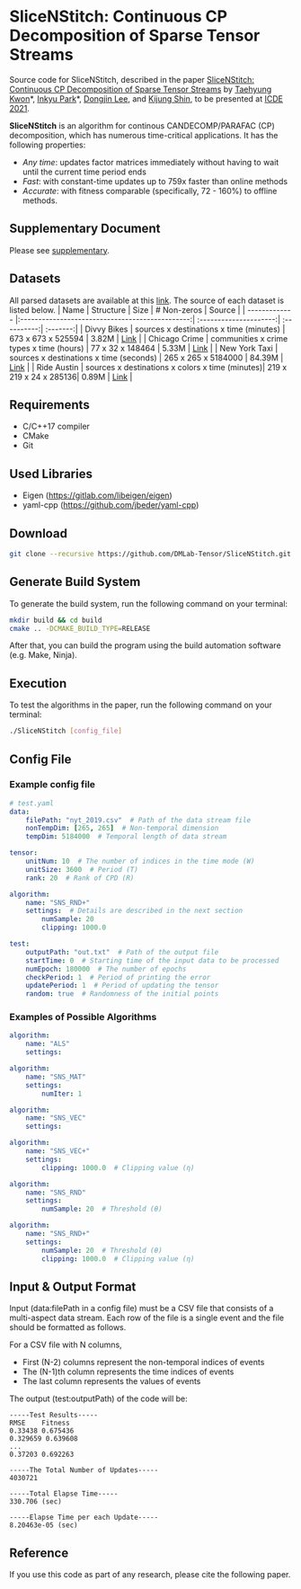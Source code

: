 # SliceNStitch: Continuous CP Decomposition of Sparse Tensor Streams

Source code for SliceNStitch, described in the paper [SliceNStitch: Continuous CP Decomposition of Sparse Tensor Streams](https://arxiv.org/pdf/2102.11517.pdf) by [Taehyung Kwon](https://github.com/kbrother)\*, [Inkyu Park](https://github.com/yunik1004)\*, [Dongjin Lee](https://github.com/wooner49), and [Kijung Shin](https://kijungs.github.io/), to be presented at [ICDE 2021](https://icde2021.gr/).

**SliceNStitch** is an algorithm for continous CANDECOMP/PARAFAC (CP) decomposition, which has numerous time-critical applications.
It has the following properties:

* *Any time*: updates factor matrices immediately without having to wait until the current time period ends
* *Fast*: with constant-time updates up to 759x faster than online methods
* *Accurate*: with fitness comparable (specifically, 72 - 160%) to offline methods.

## Supplementary Document

Please see [supplementary](./doc/supplementary.pdf).

## Datasets
All parsed datasets are available at this [link](https://www.dropbox.com/sh/lha0oevqos6jxn9/AAAz3Xkql2aKwcnKmX3kt357a?dl=0).
The source of each dataset is listed below.
| Name          | Structure                                       | Size                   | # Non-zeros | Source   |
| ------------- |:-----------------------------------------------:| :---------------------:| :----------:| :-------:|
| Divvy Bikes   | sources x destinations x time (minutes)         | 673 x 673 x 525594     | 3.82M       | [Link](https://www.divvybikes.com/system-data) |
| Chicago Crime | communities x crime types x time (hours)        | 77 x 32 x 148464       | 5.33M       | [Link](http://frostt.io/) |
| New York Taxi | sources x destinations x time (seconds)         | 265 x 265 x 5184000    | 84.39M      | [Link](https://www1.nyc.gov/site/tlc/about/tlc-trip-record-data.page) |
| Ride Austin   | sources x destinations x colors x time (minutes)| 219 x 219 x 24 x 285136| 0.89M       | [Link](https://data.world/andytryba/rideaustin) |

## Requirements

* C/C++17 compiler
* CMake
* Git

## Used Libraries

* Eigen (<https://gitlab.com/libeigen/eigen>)
* yaml-cpp (<https://github.com/jbeder/yaml-cpp>)

## Download

```bash
git clone --recursive https://github.com/DMLab-Tensor/SliceNStitch.git
```

## Generate Build System

To generate the build system, run the following command on your terminal:

```bash
mkdir build && cd build
cmake .. -DCMAKE_BUILD_TYPE=RELEASE
```

After that, you can build the program using the build automation software (e.g. Make, Ninja).

## Execution

To test the algorithms in the paper, run the following command on your terminal:

```bash
./SliceNStitch [config_file]
```

## Config File

### Example config file

```yaml
# test.yaml
data:
    filePath: "nyt_2019.csv"  # Path of the data stream file
    nonTempDim: [265, 265]  # Non-temporal dimension
    tempDim: 5184000  # Temporal length of data stream

tensor:
    unitNum: 10  # The number of indices in the time mode (W)
    unitSize: 3600  # Period (T)
    rank: 20  # Rank of CPD (R)

algorithm:
    name: "SNS_RND+"
    settings:  # Details are described in the next section
        numSample: 20
        clipping: 1000.0

test:
    outputPath: "out.txt"  # Path of the output file
    startTime: 0  # Starting time of the input data to be processed
    numEpoch: 180000  # The number of epochs
    checkPeriod: 1  # Period of printing the error
    updatePeriod: 1  # Period of updating the tensor
    random: true  # Randomness of the initial points
```

### Examples of Possible Algorithms

```yaml
algorithm:
    name: "ALS"
    settings:
```

```yaml
algorithm:
    name: "SNS_MAT"
    settings:
        numIter: 1
```

```yaml
algorithm:
    name: "SNS_VEC"
    settings:
```

```yaml
algorithm:
    name: "SNS_VEC+"
    settings:
        clipping: 1000.0  # Clipping value (η)
```

```yaml
algorithm:
    name: "SNS_RND"
    settings:
        numSample: 20  # Threshold (θ)
```

```yaml
algorithm:
    name: "SNS_RND+"
    settings:
        numSample: 20  # Threshold (θ)
        clipping: 1000.0  # Clipping value (η)
```

## Input & Output Format

Input (data:filePath in a config file) must be a CSV file that consists of a multi-aspect data stream.
Each row of the file is a single event and the file should be formatted as follows.

For a CSV file with N columns,

* First (N-2) columns represent the non-temporal indices of events
* The (N-1)th column represents the time indices of events
* The last column represents the values of events

The output (test:outputPath) of the code will be:
```
-----Test Results-----
RMSE	Fitness
0.33438	0.675436
0.329659 0.639608
...
0.37203	0.692263

-----The Total Number of Updates-----
4030721

-----Total Elapse Time-----
330.706 (sec)

-----Elapse Time per each Update-----
8.20463e-05 (sec)
```

## Reference

If you use this code as part of any research, please cite the following paper.

```text
```
